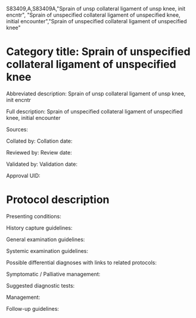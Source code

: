S83409,A,S83409A,"Sprain of unsp collateral ligament of unsp knee, init encntr", "Sprain of unspecified collateral ligament of unspecified knee, initial encounter","Sprain of unspecified collateral ligament of unspecified knee"
# Category title: Sprain of unspecified collateral ligament of unspecified knee

Abbreviated description: Sprain of unsp collateral ligament of unsp knee, init encntr

Full description: Sprain of unspecified collateral ligament of unspecified knee, initial encounter

Sources:

Collated by:
Collation date:

Reviewed by:
Review date:

Validated by:
Validation date:

Approval UID:

# Protocol description

Presenting conditions:

History capture guidelines:

General examination guidelines:

Systemic examination guidelines:

Possible differential diagnoses with links to related protocols:

Symptomatic / Palliative management:

Suggested diagnostic tests:

Management:

Follow-up guidelines:
